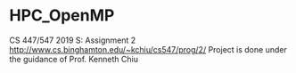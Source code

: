 # HPC_OpenMP

CS 447/547 2019 S: Assignment 2 http://www.cs.binghamton.edu/~kchiu/cs547/prog/2/ Project is done under the guidance of Prof. Kenneth Chiu
